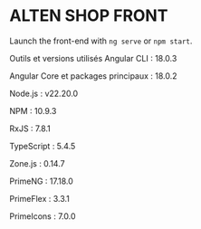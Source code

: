 # ALTEN SHOP FRONT

Launch the front-end with `ng serve` or `npm start`.

Outils et versions utilisés
Angular CLI : 18.0.3

Angular Core et packages principaux : 18.0.2

Node.js : v22.20.0

NPM : 10.9.3

RxJS : 7.8.1

TypeScript : 5.4.5

Zone.js : 0.14.7

PrimeNG : 17.18.0

PrimeFlex : 3.3.1

PrimeIcons : 7.0.0